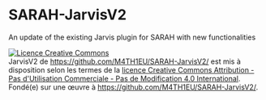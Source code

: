 # SARAH-JarvisV2
An update of the existing Jarvis plugin for SARAH with new functionalities

<a rel="license" href="http://creativecommons.org/licenses/by-nc-nd/4.0/"><img alt="Licence Creative Commons" style="border-width:0" src="https://i.creativecommons.org/l/by-nc-nd/4.0/88x31.png" /></a><br /><span xmlns:dct="http://purl.org/dc/terms/" property="dct:title">JarvisV2</span> de <a xmlns:cc="http://creativecommons.org/ns#" href="https://github.com/M4TH1EU/SARAH-JarvisV2/" property="cc:attributionName" rel="cc:attributionURL">https://github.com/M4TH1EU/SARAH-JarvisV2/</a> est mis à disposition selon les termes de la <a rel="license" href="http://creativecommons.org/licenses/by-nc-nd/4.0/">licence Creative Commons Attribution - Pas d&#39;Utilisation Commerciale - Pas de Modification 4.0 International</a>.<br />Fondé(e) sur une œuvre à <a xmlns:dct="http://purl.org/dc/terms/" href="https://github.com/M4TH1EU/SARAH-JarvisV2/" rel="dct:source">https://github.com/M4TH1EU/SARAH-JarvisV2/</a>.
